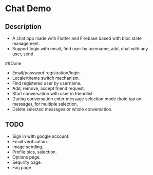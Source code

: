 # Chat Demo

## Description
* A chat app made with Flutter and Firebase based with bloc state management.
* Support login with email, find user by username, add, chat with any user, send.

##Done
* Email/password registration/login.
* Locale/theme switch mechanism.
* Find registered user by username.
* Add, remove, accept friend request.
* Start conversation with user in friendlist.
* During conversation enter message selection mode (hold tap on message), for multiple  selection,
* Delete selected messages or whole conversation.


## TODO
* Sign in with google account.
* Email verification.
* Image sending.
* Profile pics, selection.
* Options page.
* Sequrity page.
* Faq page.
